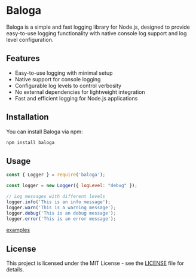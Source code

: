 # Baloga

Baloga is a simple and fast logging library for Node.js, designed to provide easy-to-use logging functionality with native console log support and log level configuration.

## Features

- Easy-to-use logging with minimal setup
- Native support for console logging
- Configurable log levels to control verbosity
- No external dependencies for lightweight integration
- Fast and efficient logging for Node.js applications

## Installation

You can install Baloga via npm:

```bash
npm install baloga
```

## Usage

```javascript
const { Logger } = require('baloga');

const logger = new Logger({ logLevel: "debug" });

// Log messages with different levels
logger.info('This is an info message');
logger.warn('This is a warning message');
logger.debug('This is an debug message');
logger.error('This is an error message');
```

[examples](https://github.com/niradler/baloga/blob/master/examples.js)

## License

This project is licensed under the MIT License - see the [LICENSE](LICENSE) file for details.
